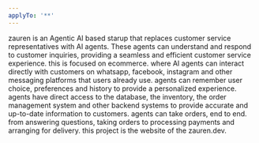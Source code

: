 ```yaml
---
applyTo: '**'
---
```

zauren is an Agentic AI based starup that replaces customer service representatives with AI agents. These agents can understand and respond to customer inquiries, providing a seamless and efficient customer service experience. 
this is focused on ecommerce. where AI agents can interact directly with customers on whatsapp, facebook, instagram and other messaging platforms that users already use.
agents can remember user choice, preferences and history to provide a personalized experience. agents have direct access to the database, the inventory, the order management system and other backend systems to provide accurate and up-to-date information to customers.
agents can take orders, end to end. from answering questions, taking orders to processing payments and arranging for delivery.
this project is the website of the zauren.dev.
